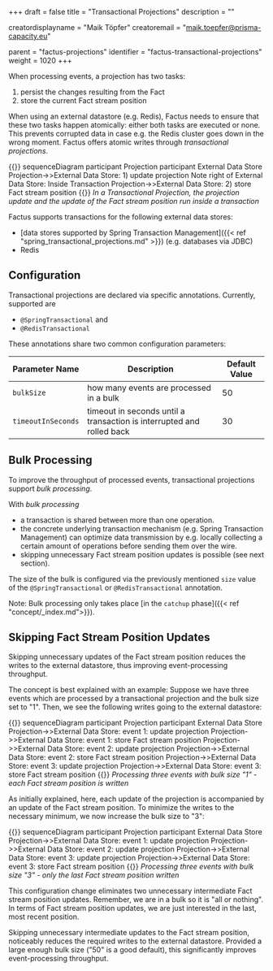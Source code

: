 +++
draft = false
title = "Transactional Projections"
description = ""

creatordisplayname = "Maik Töpfer"
creatoremail = "maik.toepfer@prisma-capacity.eu"

parent = "factus-projections"
identifier = "factus-transactional-projections"
weight = 1020
+++

When processing events, a projection has two tasks:
1. persist the changes resulting from the Fact 
2. store the current Fact stream position 

When using an external datastore (e.g. Redis), Factus needs to ensure that these two tasks happen atomically:  either both 
tasks are executed or none. This prevents corrupted data in case e.g. the Redis cluster goes down in the wrong moment.
Factus offers atomic writes through *transactional projections*.  

{{<mermaid>}}
sequenceDiagram
    participant Projection
    participant External Data Store
    Projection->>External Data Store: 1) update projection
    Note right of External Data Store: Inside Transaction
    Projection->>External Data Store: 2) store Fact stream position
{{</mermaid>}}
*In a Transactional Projection, the projection update and the update of the Fact stream position run inside a transaction* 

Factus supports transactions for the following external data stores:
- [data stores supported by Spring Transaction Management]({{< ref "spring_transactional_projections.md" >}}) (e.g. databases via JDBC)
- Redis


Configuration
-------------

Transactional projections are declared via specific annotations. Currently, supported are
- `@SpringTransactional` and
- `@RedisTransactional`

These annotations share two common configuration parameters:

| Parameter Name            |  Description                                  | Default Value  |
|---------------------------|-----------------------------------------------|----------------|
| `bulkSize`                | how many events are processed in a bulk       |  50            |
| `timeoutInSeconds`        | timeout in seconds until a transaction is interrupted and rolled back |   30   |


Bulk Processing
---------------
To improve the throughput of processed events, transactional projections support *bulk processing*.

With *bulk processing*   

- a transaction is shared between more than one operation.
- the concrete underlying transaction mechanism (e.g. Spring Transaction Management) can optimize data transmission 
by e.g. locally collecting a certain amount of operations before sending them over the wire.
- skipping unnecessary Fact stream position updates is possible (see next section).

The size of the bulk is configured via the previously mentioned `size` value of the `@SpringTransactional` or `@RedisTransactional` annotation.
 
Note: Bulk processing only takes place [in the `catchup` phase]({{< ref "concept/_index.md">}}). 

Skipping Fact Stream Position Updates
-------------------------------------
Skipping unnecessary updates of the Fact stream position reduces the writes to the external datastore, 
thus improving event-processing throughput.  

The concept is best explained with an example: Suppose we have three events which are processed by a transactional projection and the bulk size set to "1". 
Then, we see the following writes going to the external datastore:

{{<mermaid>}}
sequenceDiagram
    participant Projection
    participant External Data Store
    Projection->>External Data Store: event 1: update projection
    Projection->>External Data Store: event 1: store Fact stream position
    Projection->>External Data Store: event 2: update projection
    Projection->>External Data Store: event 2: store Fact stream position
    Projection->>External Data Store: event 3: update projection
    Projection->>External Data Store: event 3: store Fact stream position
{{</mermaid>}}
*Processing three events with bulk size "1" - each Fact stream position is written*  

As initially explained, here, each update of the projection is accompanied by an update of the Fact stream position. 
To minimize the writes to the necessary minimum, we now increase the bulk size to "3":

{{<mermaid>}}
sequenceDiagram
    participant Projection
    participant External Data Store
    Projection->>External Data Store: event 1: update projection
    Projection->>External Data Store: event 2: update projection
    Projection->>External Data Store: event 3: update projection
    Projection->>External Data Store: event 3: store Fact stream position
{{</mermaid>}}
*Processing three events with bulk size "3" - only the last Fact stream position written*  

This configuration change eliminates two unnecessary intermediate Fact stream position updates. 
Remember, we are in a bulk so it is "all or nothing". In terms of Fact stream position updates, we are just interested 
in the last, most recent position.  

Skipping unnecessary intermediate updates to the Fact stream position, noticeably reduces 
the required writes to the external datastore. Provided a large enough bulk size ("50" is a good default), 
this significantly improves event-processing throughput.
